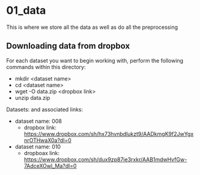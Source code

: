 # 01_data

This is where we store all the data as well as do all the preprocessing

## Downloading data from dropbox

For each dataset you want to begin working with, perform the following commands within this directory:
* mkdir \<dataset name\>
* cd \<dataset name\>
* wget -O data.zip \<dropbox link\>
* unzip data.zip

Datasets: and associated links:
* dataset name: 008
  * dropbox link: https://www.dropbox.com/sh/hx73hvnbdlukzt9/AADkmgK9f2JwYgxnrOTHwaX0a?dl=0
* dataset name: 010
  * dropboax link: https://www.dropbox.com/sh/dux9zp87ie3rxkr/AAB1mdwHvfGw-7AdceXOwl_Ma?dl=0
